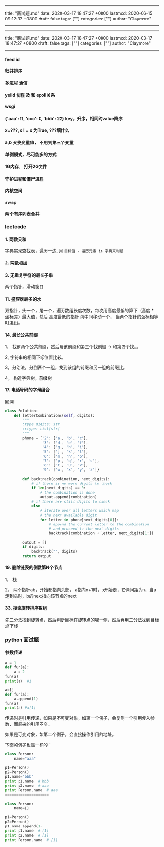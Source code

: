 
---
title: "面试题.md"
date: 2020-03-17 18:47:27 +0800
lastmod: 2020-06-15 09:12:32 +0800
draft: false
tags: [""]
categories: [""]
author: "Claymore"

---

---
title: "面试题.md"
date: 2020-03-17 18:47:27 +0800
lastmod: 2020-03-17 18:47:27 +0800
draft: false
tags: [""]
categories: [""]
author: "Claymore"

---
#### feed id 


#### 归并排序


#### 多进程 通信


#### yeild 协程 及 和 epoll关系


#### wsgi 


#### {'aaa': 11, 'ccc': 0, 'bbb': 22} key，升序，相同时value降序


#### x=???, x ! = x 为True, ???填什么


#### a,b 交换变量值， 不用到第三个变量

#### 单例模式，尽可能多的方式

#### 1G内存， 打开2G文件





#### 守护进程和僵尸进程




#### 内核空间

#### swap



#### 两个有序列表合并



### leetcode

#### 1. 两数只和

字典实现查找表，遍历一边, 用 `目标值 - 遍历元素 in 字典来判断`

#### 2. 两数相加



#### 3. 无重复字符的最长子串

两个指针，滑动窗口



#### 11. 盛容器最多的水

双指针，头一个，尾一个，遍历数组长度次数，每次用高度最低的算下（高度 * 坐标差）最大值，然后 高度最低的指针 向中间移动一个， 当两个指针的坐标相等时退出。



#### 14. 最长公共前缀

1， 找前两个公共前缀，然后用该前缀和第三个找前缀 -> 和第四个找。。

2,  字符串的相同下标位置比较。

3，分治法，分到两个一组，找到该组的前缀和另一组的前缀比。

4， 构造字典树，前缀树



#### 17. 电话号码的字母组合

回溯

```python
class Solution:
    def letterCombinations(self, digits):
        """
        :type digits: str
        :rtype: List[str]
        """
        phone = {'2': ['a', 'b', 'c'],
                 '3': ['d', 'e', 'f'],
                 '4': ['g', 'h', 'i'],
                 '5': ['j', 'k', 'l'],
                 '6': ['m', 'n', 'o'],
                 '7': ['p', 'q', 'r', 's'],
                 '8': ['t', 'u', 'v'],
                 '9': ['w', 'x', 'y', 'z']}
                
        def backtrack(combination, next_digits):
            # if there is no more digits to check
            if len(next_digits) == 0:
                # the combination is done
                output.append(combination)
            # if there are still digits to check
            else:
                # iterate over all letters which map 
                # the next available digit
                for letter in phone[next_digits[0]]:
                    # append the current letter to the combination
                    # and proceed to the next digits
                    backtrack(combination + letter, next_digits[1:])
                    
        output = []
        if digits:
            backtrack("", digits)
        return output
```



#### 19. 删除链表的倒数第N个节点

1， 栈

2， 两个指针ab，开始都指向头部， a指向n+1时，b开始走，它俩间距为n，当a走到头时，b的next指向该节点的next



#### 33. 搜索旋转排序数组

先二分法找到旋转点，然后判断目标在旋转点的哪一侧，然后再用二分法找到目标点下标





### python 面试题

#### 参数传递

```python
a = 1
def fun(a):
    a = 2
fun(a)
print(a)  #1

a=[]
def fun(a):
    a.append(1)
fun(a)
print(a) #a[1]
```

传递时是引用传递，如果是不可变对象，如第一个例子，会复制一个引用传入参数，而原来的引用不变。

如果是可变对象，如第二个例子，会直接操作引用的地址。

下面的例子也是一样的：

```python
class Person:
    name="aaa"
 
p1=Person()
p2=Person()
p1.name="bbb"
print p1.name  # bbb
print p2.name  # aaa
print Person.name  # aaa
====================

class Person:
    name=[]
 
p1=Person()
p2=Person()
p1.name.append(1)
print p1.name  # [1]
print p2.name  # [1]
print Person.name  # [1]
```



